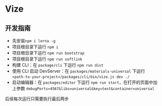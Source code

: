 # Vize

## 开发指南

-   先安装`npm i lerna -g`
-   项目根目录下运行 `npm i`
-   项目根目录下运行 `npm run bootstrap`
-   项目根目录下运行 `npm run softlink`
-   构建 CLI：在 `package/cli` 下运行 `npm run dist`
-   使用 CLI 启动 DevServer：在 `packages/materials-universal` 下运行 `<path-to-your-project>/packages/cli/bin/vize.js dev ./`
-   启动编辑器：在 `packages/editor` 下运行 `npm run start`，在打开的页面中加上参数 `debugPorts=4567&libs=universal&key=test&container=universal`

后续每次运行只需要执行最后两步